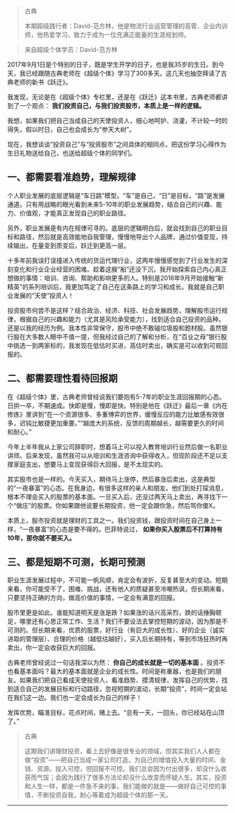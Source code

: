 > 古典
> 
> 本期超级践行者：David-范方林，他是物流行业运营管理的高管、企业内训师，他热爱学习，致力于成为一位充满正能量的生涯规划师。

> 来自超级个体学员：David-范方林

2017年9月1日是个特别的日子，既是学生开学的日子，也是我35岁的生日。到今天，我已经跟随古典老师在《超级个体》学习了300多天。这几天也抽空拜读了古典老师的新书《跃迁》。

我发现，无论是在《超级个体》专栏里，还是在《跃迁》这本书里，古典老师都讲到了一个观点： **我们投资自己，与我们投资股市，本质上是一样的逻辑。**

我想，如果我们把自己当成自己的天使投资人，细心地呵护、浇灌，不计较一时的得失，假以时日，自己也会成长为“参天大树”。

现在，我想谈谈“投资自己”与“投资股市”之间具体的相同点，把这份学习心得作为生日礼物送给自己，也送给超级个体的同学们。

## 一、都需要看准趋势，理解规律

个人职业发展的底层逻辑是“车日路”模型。“车”是自己，“日”是目标，“路”是发展通道。只有用战略的眼光看到未来5-10年的职业发展趋势，结合自己的兴趣、能力、价值观，才能真正发现自己的职业路径。

另外，职业发展是有内在规律可寻的。底层的逻辑明白后，就会找到自己的职业目标和路径，然后就是高效能地自我管理，慢慢地导出个人品牌，通过价值变现，持续输出，在量变到质变后，跃迁到更高一层。

十多年前我误打误撞进入传统的货运代理行业，这两年慢慢感觉到了行业发生的深刻变化和行业企业经营的困难。趁着这艘“船”还没下沉，我开始探索自己内心真正想做的事情：培训、咨询、帮助和影响更多的人。特别是2016年9月开始接触“新精英”的系列培训后，我更加笃定了自己在这条路上的学习和成长。我就是自己职业发展的“天使”投资人！

投资股市何尝不是这样？结合政治、经济、科技、社会发展趋势，理解股市运行规律，根据自己的兴趣和能力（尤其是风险承受能力），找到适合自己投资的品种。还是以我的经历为例。我本性非常保守，股市中绝不敢碰垃圾股和题材股。虽然银行股在大多数人眼中不值一提，但我经过自己的了解和分析，在“百业之母”银行股中挑选一到两家标的，我发现在低估时买进，高估时卖出，确实是可以收到可观回报的。

## 二、都需要理性看待回报期

在《超级个体》里，古典老师曾经说我们要抱有5-7年的职业生涯回报期的心态。日拱一卒，不期速成。快即是慢，慢即是快。特别是他在《跃迁》最后一章《内在修炼》里讲到“在一个资源很多、多重博弈的世界，缓慢反应的能力比敏感有效很多，迟钝比敏捷更加重要。”“越庞大的系统，反馈的周期越长，越需要更久的时间和耐心。”

今年上半年我从上家公司辞职时，想着马上可以投入教育培训行业然后做一名职业讲师。后来发现，虽然我可以从培训和生涯咨询中获得收入，但现阶段还不足以支撑家庭支出，想要马上变现获得巨大回报，是不太现实的。

其实股市也是一样的。今天买入，期待马上涨停，然后暴涨后卖出，这是典型的“一夜暴富”的心态。在我身边，有很多这样的亲人和朋友。他们到处打探消息，根本不理会买入的股票的基本面。一旦买入后，还没过两天马上卖出，再寻找下一个“做庄”的股票。你如果跟他说要长期投资，他一定会跟你急，然后骂你傻X。

本质上，股市投资就是理财的工具之一。我们投资钱，跟投资时间在自己身上一样，“一夜暴富”的心态是要不得的。巴菲特说过， **如果你买入股票后不打算持有10年，那你就不要买入。**

## 三、都是短期不可测，长期可预测

职业生涯发展过程中，不可能一帆风顺，肯定会有波折，反复甚至大的变动。短期来看，你可能受不了，困难、挑战，还有他人的质疑甚至冷嘲热讽，但长期来看，只要坚持正确的方向，做高价值的事情，一定会有满意的回报。

股市里更是如此。谁能知道明天是涨是跌？如果涨的话兴高采烈，跌的话捶胸顿足，哪里还有心思正常工作、生活？我们不要设法去掌控短期的波动，因为那是不可测的。但长期来看，优质的股票，好行业（有巨大的成长性）、好的企业（诚实进取的管理层）、合理的价格（越低估越好），买入后长期持有，等到市场狂热时再卖出，你一定会收获巨大的回报。

古典老师曾经说过一句话我深以为然： **你自己的成长就是一切的基本面** 。投资不也看基本面吗？最大的基本面就是企业的成长性。时间是称重器，也是我们的朋友。如果我们把自己看成天使投资人，看准趋势、摸清规律，发挥自己的优势，找到适合自己的发展目标和行动路径，忽视短期的波动，长期“投资”，时间一定会站在我们这一边。我们也一定会成长为自己的样子！

发挥优势，瞄准目标，花点时间，赌上去。“总有一天，一回头，你已经站在山顶了。”

> 古典
> 
> 这期我们讲理财投资，看上去好像是很专业的领域，但其实我们人人都在做“投资”——把自己当成一家公司打造，为自己的增值投入大量的时间、金钱、资源。投入可控，但回报不可控。我们总会因为付出很多，却没什么收获而气馁；会因为践行了很多方法论却没什么改变而怀疑人生。其实，投资和人生一样，都是一件急不来的事，我们能做的就是——做好自己可控的事情，不断投资自我，耐心等着成为超级个体的那一天。

---
